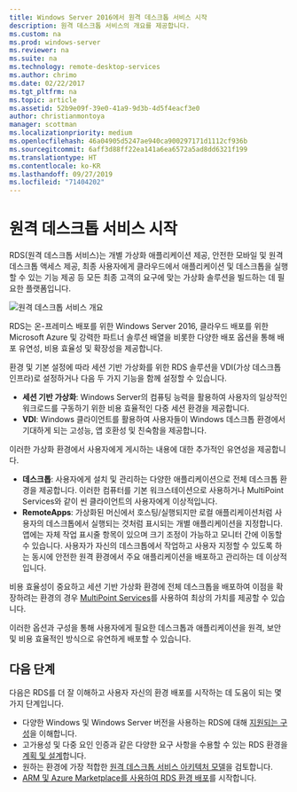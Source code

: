 ```yaml
---
title: Windows Server 2016에서 원격 데스크톱 서비스 시작
description: 원격 데스크톱 서비스의 개요를 제공합니다.
ms.custom: na
ms.prod: windows-server
ms.reviewer: na
ms.suite: na
ms.technology: remote-desktop-services
ms.author: chrimo
ms.date: 02/22/2017
ms.tgt_pltfrm: na
ms.topic: article
ms.assetid: 52b9e09f-39e0-41a9-9d3b-4d5f4eacf3e0
author: christianmontoya
manager: scottman
ms.localizationpriority: medium
ms.openlocfilehash: 46a04905d5247ae940ca900297171d1112cf936b
ms.sourcegitcommit: 6aff3d88ff22ea141a6ea6572a5ad8dd6321f199
ms.translationtype: HT
ms.contentlocale: ko-KR
ms.lasthandoff: 09/27/2019
ms.locfileid: "71404202"
---
```

# <a name="welcome-to-remote-desktop-services"></a>원격 데스크톱 서비스 시작 

RDS(원격 데스크톱 서비스)는 개별 가상화 애플리케이션 제공, 안전한 모바일 및 원격 데스크톱 액세스 제공, 최종 사용자에게 클라우드에서 애플리케이션 및 데스크톱을 실행할 수 있는 기능 제공 등 모든 최종 고객의 요구에 맞는 가상화 솔루션을 빌드하는 데 필요한 플랫폼입니다.

![원격 데스크톱 서비스 개요](./media/rds-overview.png)

RDS는 온-프레미스 배포를 위한 Windows Server 2016, 클라우드 배포를 위한 Microsoft Azure 및 강력한 파트너 솔루션 배열을 비롯한 다양한 배포 옵션을 통해 배포 유연성, 비용 효율성 및 확장성을 제공합니다.

환경 및 기본 설정에 따라 세션 기반 가상화를 위한 RDS 솔루션을 VDI(가상 데스크톱 인프라)로 설정하거나 다음 두 가지 기능을 함께 설정할 수 있습니다.

- **세션 기반 가상화**: Windows Server의 컴퓨팅 능력을 활용하여 사용자의 일상적인 워크로드를 구동하기 위한 비용 효율적인 다중 세션 환경을 제공합니다.
- **VDI**: Windows 클라이언트를 활용하여 사용자들이 Windows 데스크톱 환경에서 기대하게 되는 고성능, 앱 호환성 및 친숙함을 제공합니다.

이러한 가상화 환경에서 사용자에게 게시하는 내용에 대한 추가적인 유연성을 제공합니다.

- **데스크톱**: 사용자에게 설치 및 관리하는 다양한 애플리케이션으로 전체 데스크톱 환경을 제공합니다. 이러한 컴퓨터를 기본 워크스테이션으로 사용하거나 MultiPoint Services와 같이 씬 클라이언트의 사용자에게 이상적입니다.
- **RemoteApps**: 가상화된 머신에서 호스팅/실행되지만 로컬 애플리케이션처럼 사용자의 데스크톱에서 실행되는 것처럼 표시되는 개별 애플리케이션을 지정합니다. 앱에는 자체 작업 표시줄 항목이 있으며 크기 조정이 가능하고 모니터 간에 이동할 수 있습니다. 사용자가 자신의 데스크톱에서 작업하고 사용자 지정할 수 있도록 하는 동시에 안전한 원격 환경에서 주요 애플리케이션을 배포하고 관리하는 데 이상적입니다.

비용 효율성이 중요하고 세션 기반 가상화 환경에 전체 데스크톱을 배포하여 이점을 확장하려는 환경의 경우 [MultiPoint Services](../multipoint-services/multipoint-services.md)를 사용하여 최상의 가치를 제공할 수 있습니다. 

이러한 옵션과 구성을 통해 사용자에게 필요한 데스크톱과 애플리케이션을 원격, 보안 및 비용 효율적인 방식으로 유연하게 배포할 수 있습니다.

## <a name="next-steps"></a>다음 단계

다음은 RDS를 더 잘 이해하고 사용자 자신의 환경 배포를 시작하는 데 도움이 되는 몇 가지 단계입니다.
-   다양한 Windows 및 Windows Server 버전을 사용하는 RDS에 대해 [지원되는 구성](rds-supported-config.md)을 이해합니다.
-   고가용성 및 다중 요인 인증과 같은 다양한 요구 사항을 수용할 수 있는 RDS 환경을 [계획 및 설계](rds-plan-and-design.md)합니다.
-   원하는 환경에 가장 적합한 [원격 데스크톱 서비스 아키텍처 모델](desktop-hosting-logical-architecture.md)을 검토합니다.
-   [ARM 및 Azure Marketplace를 사용하여 RDS 환경 배포](rds-in-azure.md)를 시작합니다.
